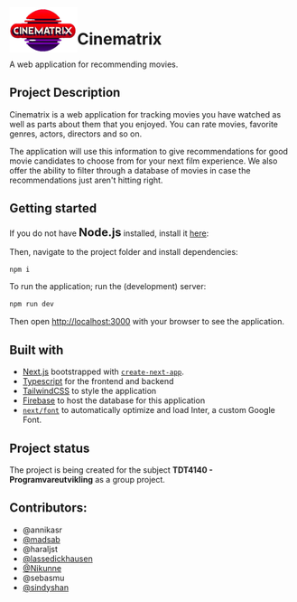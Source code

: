 <img align="left" width="120" height="80" src="./app/assets/images/logo.png" alt="Logo">

# Cinematrix

A web application for recommending movies.

## Project Description
Cinematrix is a web application for tracking movies you have watched as well as parts about them that you enjoyed. You can rate movies, favorite genres, actors, directors and so on.

The application will use this information to give recommendations for good movie candidates to choose from for your next film experience. We also offer the ability to filter through a database of movies in case the recommendations just aren't hitting right.

## Getting started

If you do not have <span style="font-size: 20px">**Node.js**</span> installed, install it [here](https://nodejs.org/en):

Then, navigate to the project folder and install dependencies:

```bash
npm i
```

To run the application; run the (development) server:

```bash
npm run dev
```

Then open [http://localhost:3000](http://localhost:3000) with your browser to see the application.

## Built with
- [Next.js](https://nextjs.org/) bootstrapped with [`create-next-app`](https://github.com/vercel/next.js/tree/canary/packages/create-next-app).
- [Typescript](https://www.typescriptlang.org/) for the frontend and backend
- [TailwindCSS](https://tailwindcss.com/) to style the application
- [Firebase](https://firebase.google.com/) to host the database for this application
- [`next/font`](https://nextjs.org/docs/basic-features/font-optimization) to automatically optimize and load Inter, a custom Google Font.

## Project status

The project is being created for the subject **TDT4140 - Programvareutvikling** as a group project.

## Contributors:
- @annikasr
- [@madsab](https://github.com/madsab)
- @haraljst
- [@lassedickhausen](https://github.com/lassedickhausen)
- [@Nikunne](https://github.com/Nikunne)
- @sebasmu
- [@sindyshan](https://github.com/sindyshan)


